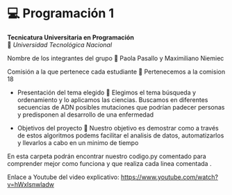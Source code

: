 # 💻 Programación 1  
**Tecnicatura Universitaria en Programación**  
📍 *Universidad Tecnológica Nacional*  

Nombre de los integrantes del grupo 👥
Paola Pasallo y Maximiliano Niemiec

Comisión a la que pertenece cada estudiante 🏫
Pertenecemos a la comision 18

- Presentación del tema elegido 📘
Elegimos el tema búsqueda y ordenamiento y lo aplicamos las ciencias. Buscamos en diferentes
secuencias de ADN posibles mutaciones que podrían padecer personas y predisponen
al desarrollo de una enfermedad

- Objetivos del proyecto 🎯
Nuestro objetivo es demostrar como a través de estos algoritmos podems facilitar el
analisis de datos, automatizarlos y llevarlos a cabo en un minimo de tiempo

En esta carpeta podrán encontrar nuestro codigo.py comentado para comprender mejor
como funciona y que realiza cada linea comentada .

Enlace a Youtube del video explicativo: https://www.youtube.com/watch?v=hWxIsnwladw

